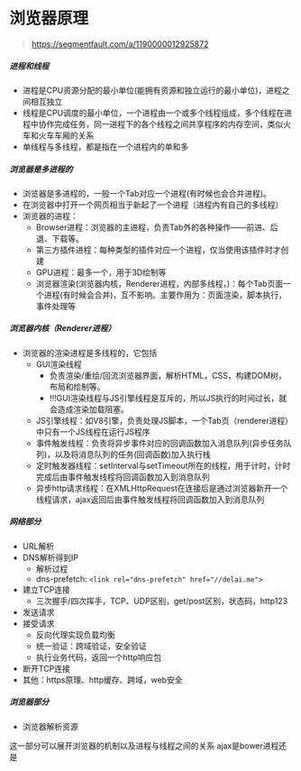 # 浏览器原理
> https://segmentfault.com/a/1190000012925872

##### 进程和线程
- 进程是CPU资源分配的最小单位(能拥有资源和独立运行的最小单位)，进程之间相互独立
- 线程是CPU调度的最小单位，一个进程由一个或多个线程组成，多个线程在进程中协作完成任务，同一进程下的各个线程之间共享程序的内存空间，类似火车和火车车厢的关系
- 单线程与多线程，都是指在一个进程内的单和多

##### 浏览器是多进程的
- 浏览器是多进程的，一般一个Tab对应一个进程(有时候也会合并进程)。
- 在浏览器中打开一个网页相当于新起了一个进程（进程内有自己的多线程）
- 浏览器的进程：
  - Browser进程：浏览器的主进程，负责Tab外的各种操作——前进、后退、下载等。
  - 第三方插件进程：每种类型的插件对应一个进程，仅当使用该插件时才创建
  - GPU进程：最多一个，用于3D绘制等
  - 浏览器渲染(浏览器内核，Renderer进程，内部多线程，)：每个Tab页面一个进程(有时候会合并)，互不影响。主要作用为：页面渲染，脚本执行，事件处理等

##### 浏览器内核（Renderer进程）
- 浏览器的渲染进程是多线程的，它包括
  - GUI渲染线程
    - 负责渲染/重绘/回流浏览器界面，解析HTML，CSS，构建DOM树，布局和绘制等。
    - !!!GUI渲染线程与JS引擎线程是互斥的，所以JS执行的时间过长，就会造成渲染加载阻塞。
  - JS引擎线程：如V8引擎，负责处理JS脚本，一个Tab页（renderer进程）中只有一个JS线程在运行JS程序
  - 事件触发线程：负责将异步事件对应的回调函数加入消息队列(异步任务队列)，以及将消息队列的任务(回调函数)加入执行栈
  - 定时触发器线程：setInterval与setTimeout所在的线程，用于计时，计时完成后由事件触发线程将回调函数加入到消息队列
  - 异步http请求线程：在XMLHttpRequest在连接后是通过浏览器新开一个线程请求，ajax返回后由事件触发线程将回调函数加入到消息队列

##### 网络部分
- URL解析
- DNS解析得到IP
	- 解析过程
	- dns-prefetch: ```<link rel="dns-prefetch" href="//delai.me">  ```
- 建立TCP连接
	- 三次握手/四次挥手，TCP、UDP区别，get/post区别，状态码，http123
- 发送请求
- 接受请求
	- 反向代理实现负载均衡
	- 统一验证：跨域验证，安全验证
	- 执行业务代码，返回一个http响应包
- 断开TCP连接
- 其他：https原理、http缓存、跨域，web安全

##### 浏览器部分
- 浏览器解析资源




这一部分可以展开浏览器的机制以及进程与线程之间的关系
ajax是bower进程还是